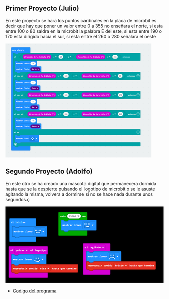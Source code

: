 ## Primer Proyecto (Julio)
En este proyecto se hara los puntos cardinales en la placa de microbit es decir que hay que poner un valor entre 0 a 355 no enseñara el norte, si esta entre 100 o 80 saldra en la microbit la palabra E del este, si esta entre 190 o 170 esta dirigido hacia el sur, si esta entre el 260 o 280 señalara el oeste

![image](brujula.png)

## Segundo Proyecto (Adolfo)
En este otro se ha creado una mascota digital que permanecera dormida hasta que se la despierte pulsando el logotipo de microbit o se le asuste agitando la misma,
volvera a dormirse si no se hace nada durante unos segundos.ç

![image](mascota.png)

- [Codigo del programa](microbit-mascota.hex)
